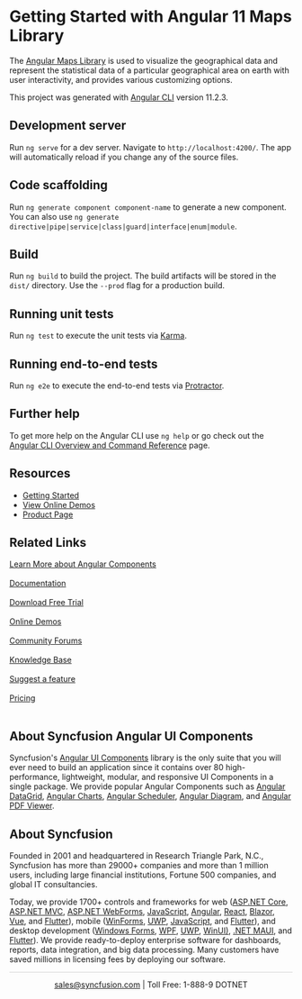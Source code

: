 # Getting Started with Angular 11 Maps Library 

The [Angular Maps Library](https://www.syncfusion.com/angular-components/angular-maps?utm_source=github&utm_medium=listing&utm_campaign=angular-maps-github-samples) is used to visualize the geographical data and represent the statistical data of a particular geographical area on earth with user interactivity, and provides various customizing options.

This project was generated with [Angular CLI](https://github.com/angular/angular-cli) version 11.2.3.

## Development server

Run `ng serve` for a dev server. Navigate to `http://localhost:4200/`. The app will automatically reload if you change any of the source files.

## Code scaffolding

Run `ng generate component component-name` to generate a new component. You can also use `ng generate directive|pipe|service|class|guard|interface|enum|module`.

## Build

Run `ng build` to build the project. The build artifacts will be stored in the `dist/` directory. Use the `--prod` flag for a production build.

## Running unit tests

Run `ng test` to execute the unit tests via [Karma](https://karma-runner.github.io).

## Running end-to-end tests

Run `ng e2e` to execute the end-to-end tests via [Protractor](http://www.protractortest.org/).

## Further help

To get more help on the Angular CLI use `ng help` or go check out the [Angular CLI Overview and Command Reference](https://angular.io/cli) page.

## Resources

* [Getting Started](https://ej2.syncfusion.com/angular/documentation/maps/getting-started/?utm_source=github&utm_medium=listing&utm_campaign=angular-maps-github-samples)
* [View Online Demos](https://ej2.syncfusion.com/angular/demos/#/material/maps/default?utm_source=github&utm_medium=listing&utm_campaign=angular-maps-github-samples)
* [Product Page](https://www.syncfusion.com/angular-components/angular-maps?utm_source=github&utm_medium=listing&utm_campaign=angular-maps-github-samples)

## Related Links

[Learn More about Angular Components](https://www.syncfusion.com/angular-components/?utm_source=github&utm_medium=listing&utm_campaign=angular-maps-github-samples)<br/><br/>
[Documentation](https://ej2.syncfusion.com/angular/documentation/introduction/?utm_source=github&utm_medium=listing&utm_campaign=angular-maps-github-samples)<br/><br/>
[Download Free Trial](https://www.syncfusion.com/downloads?utm_source=github&utm_medium=listing&utm_campaign=angular-maps-github-samples)<br/><br/>
[Online Demos](https://ej2.syncfusion.com/angular/demos/?utm_source=github&utm_medium=listing&utm_campaign=angular-maps-github-samples)<br/><br/>
[Community Forums](https://www.syncfusion.com/forums/?utm_source=github&utm_medium=listing&utm_campaign=angular-maps-github-samples)<br/><br/>
[Knowledge Base](https://www.syncfusion.com/kb/essential-js2?utm_source=github&utm_medium=listing&utm_campaign=angular-maps-github-samples)<br/><br/>
[Suggest a feature](https://www.syncfusion.com/feedback/angular?utm_source=github&utm_medium=listing&utm_campaign=angular-maps-github-samples)<br/><br/>
[Pricing](https://www.syncfusion.com/sales/products/angular?utm_source=github&utm_medium=listing&utm_campaign=angular-maps-github-samples)<br/><br/>

## About Syncfusion Angular UI Components
Syncfusion's [Angular UI Components](https://www.syncfusion.com/angular-components?utm_source=github&utm_medium=listing&utm_campaign=angular-maps-github-samples) library is the only suite that you will ever need to build an application since it contains over 80 high-performance, lightweight, modular, and responsive UI Components in a single package. We provide popular Angular Components such as [Angular DataGrid](https://www.syncfusion.com/angular-components/angular-grid?utm_source=github&utm_medium=listing&utm_campaign=angular-maps-github-samples), [Angular Charts](https://www.syncfusion.com/angular-components/angular-charts?utm_source=github&utm_medium=listing&utm_campaign=angular-maps-github-samples), [Angular Scheduler](https://www.syncfusion.com/angular-components/angular-scheduler?utm_source=github&utm_medium=listing&utm_campaign=angular-maps-github-samples), [Angular Diagram](https://www.syncfusion.com/angular-components/angular-diagram?utm_source=github&utm_medium=listing&utm_campaign=angular-maps-github-samples), and [Angular PDF Viewer](https://www.syncfusion.com/angular-components/angular-pdf-viewer?utm_source=github&utm_medium=listing&utm_campaign=angular-maps-github-samples).

## About Syncfusion

Founded in 2001 and headquartered in Research Triangle Park, N.C., Syncfusion has more than 29000+ companies and more than 1 million users, including large financial institutions, Fortune 500 companies, and global IT consultancies.

Today, we provide 1700+ controls and frameworks for web ([ASP.NET Core](https://www.syncfusion.com/aspnet-core-ui-controls?utm_source=github&utm_medium=listing&utm_campaign=angular-maps-github-samples), [ASP.NET MVC](https://www.syncfusion.com/aspnet-mvc-ui-controls?utm_source=github&utm_medium=listing&utm_campaign=angular-maps-github-samples), [ASP.NET WebForms](https://www.syncfusion.com/jquery/aspnet-webforms-ui-controls?utm_source=github&utm_medium=listing&utm_campaign=angular-maps-github-samples), [JavaScript](https://www.syncfusion.com/javascript-ui-controls?utm_source=github&utm_medium=listing&utm_campaign=angular-maps-github-samples), [Angular](https://www.syncfusion.com/angular-components?utm_source=github&utm_medium=listing&utm_campaign=angular-maps-github-samples), [React](https://www.syncfusion.com/react-components?utm_source=github&utm_medium=listing&utm_campaign=angular-maps-github-samples), [Blazor](https://www.syncfusion.com/blazor-components?utm_source=github&utm_medium=listing&utm_campaign=angular-maps-github-samples), [Vue](https://www.syncfusion.com/vue-components?utm_source=github&utm_medium=listing&utm_campaign=angular-maps-github-samples), and [Flutter](https://www.syncfusion.com/flutter-widgets?utm_source=github&utm_medium=listing&utm_campaign=angular-maps-github-samples)), mobile ([WinForms](https://www.syncfusion.com/WinForms-ui-controls?utm_source=github&utm_medium=listing&utm_campaign=angular-maps-github-samples), [UWP](https://www.syncfusion.com/uwp-ui-controls?utm_source=github&utm_medium=listing&utm_campaign=angular-maps-github-samples), [JavaScript](https://www.syncfusion.com/javascript-ui-controls?utm_source=github&utm_medium=listing&utm_campaign=angular-maps-github-samples), and [Flutter](https://www.syncfusion.com/flutter-widgets?utm_source=github&utm_medium=listing&utm_campaign=angular-maps-github-samples)), and desktop development ([Windows Forms](https://www.syncfusion.com/winforms-ui-controls?utm_source=github&utm_medium=listing&utm_campaign=angular-maps-github-samples), [WPF](https://www.syncfusion.com/wpf-ui-controls?utm_source=github&utm_medium=listing&utm_campaign=angular-maps-github-samples), [UWP](https://www.syncfusion.com/uwp-ui-controls?utm_source=github&utm_medium=listing&utm_campaign=angular-maps-github-samples), [WinUI)](https://www.syncfusion.com/winui-controls?utm_source=github&utm_medium=listing&utm_campaign=angular-maps-github-samples), [.NET MAUI](https://www.syncfusion.com/maui-controls), and [Flutter](https://www.syncfusion.com/flutter-widgets?utm_source=github&utm_medium=listing&utm_campaign=angular-maps-github-samples)). We provide ready-to-deploy enterprise software for dashboards, reports, data integration, and big data processing. Many customers have saved millions in licensing fees by deploying our software.

<hr style="height:0.3px;border:none;color:lightgrey;background-color:lightgrey;" />

<p align="center">
  <a href="mailto:sales@syncfusion.com?Subject=Syncfusion Angular Components - Github Sample" target="_top">sales@syncfusion.com</a> | Toll Free: 1-888-9 DOTNET <br>
</p>